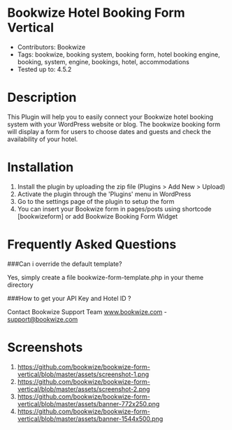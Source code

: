 # Bookwize Hotel Booking Form Vertical
* Contributors: Bookwize
* Tags: bookwize, booking system, booking form, hotel booking engine, booking, system, engine, bookings, hotel, accommodations
* Tested up to: 4.5.2

# Description
This Plugin will help you to easily connect your Bookwize hotel booking system with your WordPress website or blog. The bookwize booking form will display a form for users to choose dates and guests and check the availability of your hotel.


# Installation
1. Install the plugin by uploading the zip file (Plugins > Add New > Upload)
2. Activate the plugin through the 'Plugins' menu in WordPress
3. Go to the settings page of the plugin to setup the form
4. You can insert your Bookwize form in pages/posts using shortcode [bookwizeform] or add Bookwize Booking Form Widget

# Frequently Asked Questions 

###Can i override the default template?

Yes, simply create a file bookwize-form-template.php in your theme directory

###How to get your API Key and Hotel ID ? 

Contact Bookwize Support Team www.bookwize.com - support@bookwize.com

# Screenshots 

1. https://github.com/bookwize/bookwize-form-vertical/blob/master/assets/screenshot-1.png
2. https://github.com/bookwize/bookwize-form-vertical/blob/master/assets/screenshot-2.png
3. https://github.com/bookwize/bookwize-form-vertical/blob/master/assets/banner-772x250.png
4. https://github.com/bookwize/bookwize-form-vertical/blob/master/assets/banner-1544x500.png


